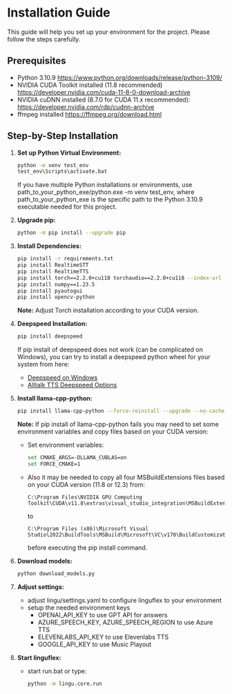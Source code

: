 
# Installation Guide

This guide will help you set up your environment for the project. Please follow the steps carefully.

## Prerequisites
- Python 3.10.9
  https://www.python.org/downloads/release/python-3109/
- NVIDIA CUDA Toolkit installed (11.8 recommended)
  https://developer.nvidia.com/cuda-11-8-0-download-archive
- NVIDIA cuDNN installed (8.7.0 for CUDA 11.x recommended):
  https://developer.nvidia.com/rdp/cudnn-archive
- ffmpeg installed
  https://ffmpeg.org/download.html

## Step-by-Step Installation

1. **Set up Python Virtual Environment:**
   ```bash
   python -m venv test_env
   test_env\Scripts\activate.bat
   ```

   If you have multiple Python installations or environments, use path_to_your_python_exe/python.exe -m venv test_env, where path_to_your_python_exe is the specific path to the Python 3.10.9 executable needed for this project.

2. **Upgrade pip:**
   ```bash
   python -m pip install --upgrade pip
   ```

3. **Install Dependencies:**
   ```bash
   pip install -r requirements.txt
   pip install RealtimeSTT
   pip install RealtimeTTS
   pip install torch==2.2.0+cu118 torchaudio==2.2.0+cu118 --index-url https://download.pytorch.org/whl/cu118
   pip install numpy==1.23.5
   pip install pyautogui
   pip install opencv-python
   ```

   **Note:** Adjust Torch installation according to your CUDA version.

4. **Deepspeed Installation:**
   ```bash
   pip install deepspeed
   ```

   If pip install of deepspeed does not work (can be complicated on Windows), you can try to install a deepspeed python wheel for your system from here:
   - [Deepspeed on Windows](https://github.com/daswer123/deepspeed-windows-wheels)
   - [Alltalk TTS Deepspeed Options](https://github.com/erew123/alltalk_tts?tab=readme-ov-file#-deepspeed-installation-options)

5. **Install llama-cpp-python:**
   ```bash
   pip install llama-cpp-python --force-reinstall --upgrade --no-cache-dir --verbose
   ```

   **Note:** If pip install of llama-cpp-python fails you may need to set some environment variables and copy files based on your CUDA version:
   - Set environment variables:
     ```bash
     set CMAKE_ARGS=-DLLAMA_CUBLAS=on
     set FORCE_CMAKE=1
     ```
   - Also it may be needed to copy all four MSBuildExtensions files based on your CUDA version (11.8 or 12.3) from:
     ```
     C:\Program Files\NVIDIA GPU Computing Toolkit\CUDA\v11.8\extras\visual_studio_integration\MSBuildExtensions   
     ```
     to
     ```
     C:\Program Files (x86)\Microsoft Visual Studio\2022\BuildTools\MSBuild\Microsoft\VC\v170\BuildCustomizations
     ```
     before executing the pip install command.

6. **Download models:**
   ```bash
   python download_models.py
   ```

7. **Adjust settings:**
   - adjust lingu/settings.yaml to configure linguflex to your environment
   - setup the needed environment keys
     - OPENAI_API_KEY to use GPT API for answers
     - AZURE_SPEECH_KEY, AZURE_SPEECH_REGION to use Azure TTS
     - ELEVENLABS_API_KEY to use Elevenlabs TTS
     - GOOGLE_API_KEY to use Music Playout

8. **Start linguflex:**
   - start run.bat or type:
      ```bash
      python -m lingu.core.run
      ``` 